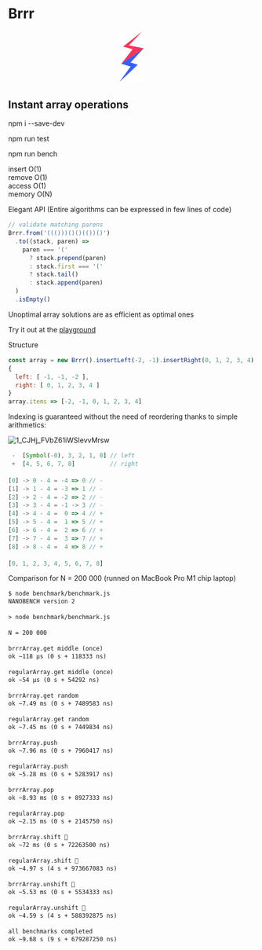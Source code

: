 # Brrr

<p align="center">
<img width="50" src="./playground/assets/images/logo.svg"/>
</p>

## Instant array operations

npm i --save-dev

npm run test

npm run bench

insert O(1)  
remove O(1)  
access O(1)  
memory O(N)

Elegant API (Entire algorithms can be expressed in few lines of code)

```js
// validate matching parens
Brrr.from('((()))()()(())()')
  .to((stack, paren) =>
    paren === '('
      ? stack.prepend(paren)
      : stack.first === '('
      ? stack.tail()
      : stack.append(paren)
  )
  .isEmpty()
```

Unoptimal array solutions are as efficient as optimal ones

Try it out at the [playground](https://at-290690.github.io/brrr/)

Structure

```js
const array = new Brrr().insertLeft(-2, -1).insertRight(0, 1, 2, 3, 4);
{
  left: [ -1, -1, -2 ],
  right: [ 0, 1, 2, 3, 4 ]
}
array.items => [-2, -1, 0, 1, 2, 3, 4]
```

Indexing is guaranteed without the need of reordering thanks to simple arithmetics:

![1_CJHj_FVbZ61iWSIevvMrsw](https://user-images.githubusercontent.com/88512646/189848001-5274f5bf-200d-46e3-80df-25c5718bfc4a.gif)

```js
 -  [Symbol(-0), 3, 2, 1, 0] // left
 +  [4, 5, 6, 7, 8]          // right

[0] -> 0 - 4 = -4 => 0 // -
[1] -> 1 - 4 = -3 => 1 // -
[2] -> 2 - 4 = -2 => 2 // -
[3] -> 3 - 4 = -1 -> 3 // -
[4] -> 4 - 4 =  0 => 4 // +
[5] -> 5 - 4 =  1 => 5 // +
[6] -> 6 - 4 =  2 => 6 // +
[7] -> 7 - 4 =  3 => 7 // +
[8] -> 8 - 4 =  4 => 8 // +

[0, 1, 2, 3, 4, 5, 6, 7, 8]
```

Comparison for N = 200 000 (runned on MacBook Pro M1 chip laptop)

```
$ node benchmark/benchmark.js
NANOBENCH version 2

> node benchmark/benchmark.js

N = 200 000

brrrArray.get middle (once)
ok ~118 μs (0 s + 118333 ns)

regularArray.get middle (once)
ok ~54 μs (0 s + 54292 ns)

brrrArray.get random
ok ~7.49 ms (0 s + 7489583 ns)

regularArray.get random
ok ~7.45 ms (0 s + 7449834 ns)

brrrArray.push
ok ~7.96 ms (0 s + 7960417 ns)

regularArray.push
ok ~5.28 ms (0 s + 5283917 ns)

brrrArray.pop
ok ~8.93 ms (0 s + 8927333 ns)

regularArray.pop
ok ~2.15 ms (0 s + 2145750 ns)

brrrArray.shift 🚀
ok ~72 ms (0 s + 72263500 ns)

regularArray.shift 🐌
ok ~4.97 s (4 s + 973667083 ns)

brrrArray.unshift 🚀
ok ~5.53 ms (0 s + 5534333 ns)

regularArray.unshift 🐌
ok ~4.59 s (4 s + 588392875 ns)

all benchmarks completed
ok ~9.68 s (9 s + 679287250 ns)
```
